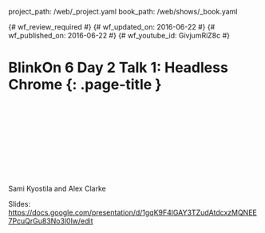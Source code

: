 project_path: /web/_project.yaml
book_path: /web/shows/_book.yaml

{# wf_review_required #}
{# wf_updated_on: 2016-06-22 #}
{# wf_published_on: 2016-06-22 #}
{# wf_youtube_id: GivjumRiZ8c #}

# BlinkOn 6 Day 2 Talk 1: Headless Chrome {: .page-title }


<div class="video-wrapper">
  <iframe class="devsite-embedded-youtube-video" data-video-id="GivjumRiZ8c"
          data-autohide="1" data-showinfo="0" frameborder="0" allowfullscreen>
  </iframe>
</div>


Sami Kyostila and Alex Clarke

Slides: https://docs.google.com/presentation/d/1gqK9F4lGAY3TZudAtdcxzMQNEE7PcuQrGu83No3l0lw/edit
